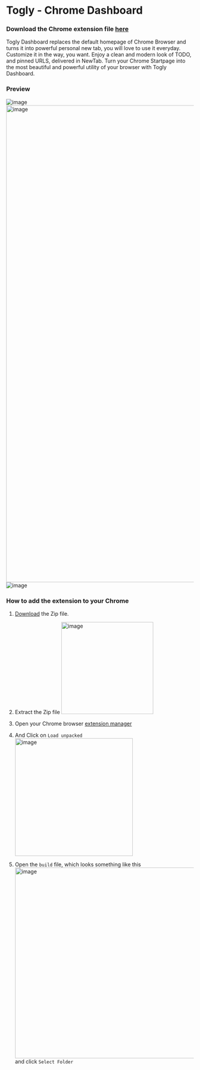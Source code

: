 # Togly - Chrome Dashboard

### Download the Chrome extension file [here](https://minhaskamal.github.io/DownGit/#/home?url=https:%2F%2Fgithub.com%2FSarathAdhi%2FTogle_Chrome_DashBoard%2Ftree%2Fmain%2Fbuild)

Togly Dashboard replaces the default homepage of Chrome Browser and turns it into powerful personal new tab, you will love to use it everyday. Customize it in the way, you want. Enjoy a clean and modern look of TODO, and pinned URLS, delivered in NewTab. Turn your Chrome Startpage into the most beautiful and powerful utility of your browser with Togly Dashboard.

### Preview

<img alt="image" src="https://user-images.githubusercontent.com/91727830/177946262-be32b2bd-40f7-40cb-97ab-37b8df668f6f.png">
<img width="1280" alt="image" src="https://user-images.githubusercontent.com/91727830/177945730-b24f4ee6-a746-476d-84b5-e4f4fd3e4f71.png">
<img alt="image" src="https://user-images.githubusercontent.com/91727830/177945604-cdf124b0-344d-477f-a36f-3cccf4888019.png">

### How to add the extension to your Chrome

1. [Download](https://minhaskamal.github.io/DownGit/#/home?url=https:%2F%2Fgithub.com%2FSarathAdhi%2FTogle_Chrome_DashBoard%2Ftree%2Fmain%2Fbuild) the Zip file.

2. Extract the Zip file
   <img width="247" alt="image" src="https://user-images.githubusercontent.com/91727830/177946435-9db110b9-8bb8-4ce6-8d74-92287772d4cd.png">

3. Open your Chrome browser [extension manager](chrome://extensions/)

4. And Click on `Load unpacked`
   <img width="316" alt="image" src="https://user-images.githubusercontent.com/91727830/177947178-20df9118-0e28-4fb0-a21b-bac7682788e5.png">

5. Open the `build` file, which looks something like this <img width="512" alt="image" src="https://user-images.githubusercontent.com/91727830/177947558-797aefad-aec2-4f20-9ffd-10419490f54d.png"> and click `Select Folder`
